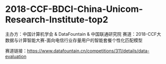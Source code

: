 # 2018-CCF-BDCI-China-Unicom-Research-Institute-top2
主办方：中国计算机学会 & DataFountain & 中国联通研究院
赛道：2018-CCF大数据与计算智能大赛-面向电信行业存量用户的智能套餐个性化匹配模型

赛道链接：https://www.datafountain.cn/competitions/311/details/data-evaluation
